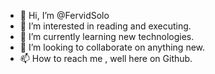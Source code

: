 - 👋 Hi, I’m @FervidSolo
- 👀 I’m interested in reading and executing.
- 🌱 I’m currently learning new technologies.
- 💞️ I’m looking to collaborate on anything new.
- 📫 How to reach me , well here on Github.

<!---
FervidSolo/FervidSolo is a ✨ special ✨ repository because its `README.md` (this file) appears on your GitHub profile.
You can click the Preview link to take a look at your changes.
--->
